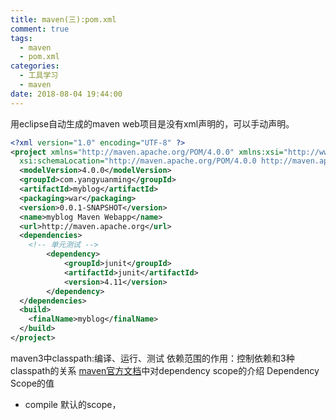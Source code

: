```yaml
---
title: maven(三):pom.xml
comment: true
tags:
  - maven
  - pom.xml
categories:
  - 工具学习
  - maven
date: 2018-08-04 19:44:00
---
```


用eclipse自动生成的maven web项目是没有xml声明的，可以手动声明。

```xml
<?xml version="1.0" encoding="UTF-8" ?>
<project xmlns="http://maven.apache.org/POM/4.0.0" xmlns:xsi="http://www.w3.org/2001/XMLSchema-instance"
  xsi:schemaLocation="http://maven.apache.org/POM/4.0.0 http://maven.apache.org/maven-v4_0_0.xsd">
  <modelVersion>4.0.0</modelVersion>
  <groupId>com.yangyuanming</groupId>
  <artifactId>myblog</artifactId>
  <packaging>war</packaging>
  <version>0.0.1-SNAPSHOT</version>
  <name>myblog Maven Webapp</name>
  <url>http://maven.apache.org</url>
  <dependencies>
    <!-- 单元测试 -->
        <dependency>
            <groupId>junit</groupId>
            <artifactId>junit</artifactId>
            <version>4.11</version>
        </dependency>
  </dependencies>
  <build>
    <finalName>myblog</finalName>
  </build>
</project>

```


maven3中classpath:编译、运行、测试
依赖范围的作用：控制依赖和3种classpath的关系
[maven官方文档](https://maven.apache.org/guides/introduction/introduction-to-dependency-mechanism.html)中对dependency scope的介绍
Dependency Scope的值
* compile 默认的scope，



